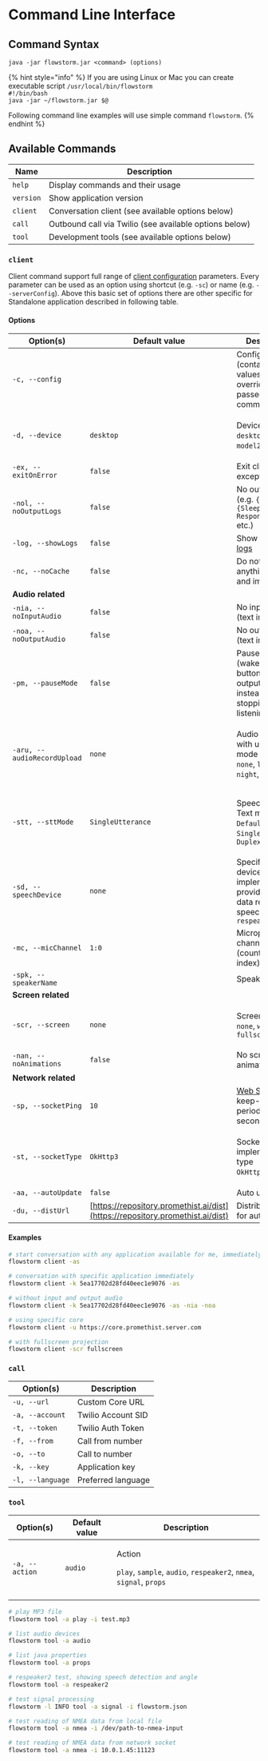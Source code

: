 # Command Line Interface

## Command Syntax

`java -jar flowstorm.jar <command> (options)`

{% hint style="info" %}
If you are using Linux or Mac you can create executable script `/usr/local/bin/flowstorm` \
`#!/bin/bash`\
`java -jar ~/flowstorm.jar $@`

Following command line examples will use simple command `flowstorm`.
{% endhint %}

## Available Commands

| Name      | Description                                            |
| --------- | ------------------------------------------------------ |
| `help`    | Display commands and their usage                       |
| `version` | Show application version                               |
| `client`  | Conversation client (see available options below)      |
| `call`    | Outbound call via Twilio (see available options below) |
| `tool`    |  Development tools (see available options below)       |

### `client`

Client command support full range of [client configuration](../client-configuration.md) parameters. Every parameter can be used as an option using shortcut (e.g. `-sc`) or name (e.g. `--serverConfig`). Above this basic set of options there are other specific for Standalone application described in following table.

#### Options

| Option(s)                   | Default value                                                                  | Description                                                                                                                |
| --------------------------- | ------------------------------------------------------------------------------ | -------------------------------------------------------------------------------------------------------------------------- |
| `-c, --config`              |                                                                                | Config file (contained values will override options passed in command line)                                                |
| `-d, --device`              | `desktop`                                                                      | <p>Device type<br><code>desktop</code>, <code>model1</code>, <code>model2</code>, <code>model3</code></p>                  |
| `-ex, --exitOnError`        | `false`                                                                        | Exit client on exception                                                                                                   |
| `-nol, --noOutputLogs`      | `false`                                                                        | No output logs (e.g. `{Ready}`, `{Sleeping > Responding}` etc.)                                                            |
| `-log, --showLogs`          | `false`                                                                        | Show [contextual logs](../../development/dialoguescript/logging.md)                                                        |
| `-nc, --noCache`            | `false`                                                                        | Do not cache anything (audio and image files)                                                                              |
| **Audio related**           |                                                                                |                                                                                                                            |
| `-nia, --noInputAudio`      | `false`                                                                        | No input audio (text input only)                                                                                           |
| `-noa, --noOutputAudio`     | `false`                                                                        | No output audio (text input only)                                                                                          |
| `-pm, --pauseMode`          | `false`                                                                        | Pause mode (wake word or button will pause output audio instead of stopping it and listening)                              |
| `-aru, --audioRecordUpload` | `none`                                                                         | <p>Audio record with upload mode <br><code>none</code>, <code>local</code>, <code>night</code>, <code>immediate</code></p> |
| `-stt, --sttMode`           | `SingleUtterance`                                                              | <p>Speech-To-Text mode <br><code>Default</code>, <code>SingleUtterance</code>, <code>Duplex</code></p>                     |
| `-sd, --speechDevice`       | `none`                                                                         | Specific speech device implementation, providing extra data related to speech `none`, `respeaker2`                         |
| `-mc, --micChannel`         | `1:0`                                                                          | Microphone channels (count:selected-index)                                                                                 |
| `-spk, --speakerName`       |                                                                                | Speaker name                                                                                                               |
| **Screen related**          |                                                                                |                                                                                                                            |
| `-scr, --screen`            | `none`                                                                         | <p>Screen view<br><code>none</code>, <code>window</code>, <code>fullscreen</code></p>                                      |
| `-nan, --noAnimations`      | `false`                                                                        | No screen view animations                                                                                                  |
| **Network related**         |                                                                                |                                                                                                                            |
| `-sp, --socketPing`         | `10`                                                                           | [Web Socket](../../components/client-integrations/flowstorm-sockets/web-socket.md) keep-alive ping period in seconds       |
| `-st, --socketType`         | `OkHttp3`                                                                      | <p>Socket implementation type<br><code>OkHttp3</code>, <code>JWS</code></p>                                                |
| `-aa, --autoUpdate`         | `false`                                                                        | Auto update                                                                                                                |
| `-du, --distUrl`            | [https://repository.promethist.ai/dist](https://repository.promethist.ai/dist) | Distribution URL for auto updates                                                                                          |

#### Examples

```bash
# start conversation with any application available for me, immediately
flowstorm client -as

# conversation with specific application immediately
flowstorm client -k 5ea17702d28fd40eec1e9076 -as

# without input and output audio
flowstorm client -k 5ea17702d28fd40eec1e9076 -as -nia -noa

# using specific core
flowstorm client -u https://core.promethist.server.com

# with fullscreen projection
flowstorm client -scr fullscreen
```

### `call`

| Option(s)        | Description        |
| ---------------- | ------------------ |
| `-u, --url`      | Custom Core URL    |
| `-a, --account`  | Twilio Account SID |
| `-t, --token`    | Twilio Auth Token  |
| `-f, --from`     | Call from number   |
| `-o, --to`       | Call to number     |
| `-k, --key`      | Application key    |
| `-l, --language` | Preferred language |

### `tool`

| Option(s)      | Default value | Description                                                                                                                                                         |
| -------------- | ------------- | ------------------------------------------------------------------------------------------------------------------------------------------------------------------- |
| `-a, --action` | `audio`       | <p>Action</p><p><code>play</code>, <code>sample</code>, <code>audio</code>, <code>respeaker2</code>, <code>nmea</code>, <code>signal</code>, <code>props</code></p> |
|                |               |                                                                                                                                                                     |

```bash
# play MP3 file
flowstorm tool -a play -i test.mp3

# list audio devices
flowstorm tool -a audio

# list java properties
flowstorm tool -a props

# respeaker2 test, showing speech detection and angle
flowstorm tool -a respeaker2

# test signal processing
flowstorm -l INFO tool -a signal -i flowstorm.json

# test reading of NMEA data from local file
flowstorm tool -a nmea -i /dev/path-to-nmea-input

# test reading of NMEA data from network socket
flowstorm tool -a nmea -i 10.0.1.45:11123
```
